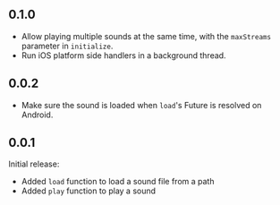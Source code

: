## 0.1.0

- Allow playing multiple sounds at the same time, with the `maxStreams`
  parameter in `initialize`.
- Run iOS platform side handlers in a background thread.

## 0.0.2

- Make sure the sound is loaded when `load`'s Future is resolved on Android.

## 0.0.1

Initial release:
- Added `load` function to load a sound file from a path
- Added `play` function to play a sound
